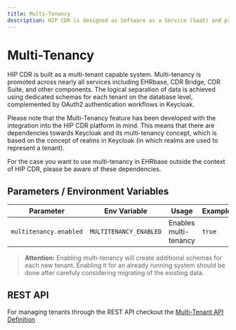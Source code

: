 ```yaml
---
title: Multi-Tenancy
description: HIP CDR is designed as Software as a Service (SaaS) and provides multi-tenancy capabilities across its services. The Multi-Tenancy Plugin allows the HIP CDR Tenant Management to create, update, and delete tenants in EHRbase.
---
```


# Multi-Tenancy

HIP CDR is built as a multi-tenant capable system. Multi-tenancy is promoted across nearly all services including EHRbase, CDR Bridge, CDR Suite, and other components. The logical separation of data is achieved using dedicated schemas for each tenant on the database level, complemented by OAuth2 authentication workflows in Keycloak.

Please note that the Multi-Tenancy feature has been developed with the integration into the HIP CDR platform in mind. This means that there are dependencies towards Keycloak and its multi-tenancy concept, which is based on the concept of realms in Keycloak (in which realms are used to represent a tenant).

For the case you want to use multi-tenancy in EHRbase outside the context of HIP CDR, please be aware of these dependencies.

## Parameters / Environment Variables

| Parameter                         | Env Variable                    | Usage                         | Example          |
|-----------------------------------|---------------------------------|-------------------------------|------------------|
| `multitenancy.enabled`            | `MULTITENANCY_ENABLED`          | Enables multi-tenancy         | `true`           |

> **Attention:** Enabling multi-tenancy will create additional schemas for each new tenant. Enabling it for an already running system should be done after carefuly considering migrating of the existing data.

## REST API

For managing tenants through the REST API checkout the [Multi-Tenant API Definition](/api/hip-ehrbase/enterprise#tag/Multi-tenant)
